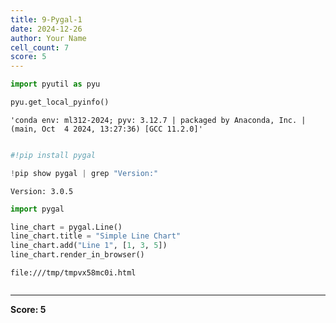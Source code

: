 ```yaml
---
title: 9-Pygal-1
date: 2024-12-26
author: Your Name
cell_count: 7
score: 5
---
```


```python
import pyutil as pyu
```


```python
pyu.get_local_pyinfo()
```




    'conda env: ml312-2024; pyv: 3.12.7 | packaged by Anaconda, Inc. | (main, Oct  4 2024, 13:27:36) [GCC 11.2.0]'




```python

```


```python
#!pip install pygal
```


```python
!pip show pygal | grep "Version:"
```

    Version: 3.0.5



```python
import pygal

line_chart = pygal.Line()
line_chart.title = "Simple Line Chart"
line_chart.add("Line 1", [1, 3, 5])
line_chart.render_in_browser()
```

    file:///tmp/tmpvx58mc0i.html



```python

```


---
**Score: 5**